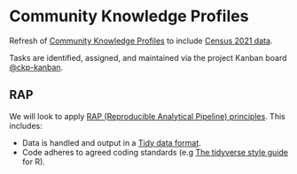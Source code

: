 # Community Knowledge Profiles
Refresh of [Community Knowledge Profiles](https://www.sheffield.gov.uk/your-city-council/community-knowledge-profiles) to include [Census 2021 data](https://www.ons.gov.uk/census).  

Tasks are identified, assigned, and maintained via the project Kanban board [@ckp-kanban](https://github.com/orgs/scc-pi/projects/2). 

## RAP  

We will look to apply [RAP (Reproducible Analytical Pipeline) principles](https://nhsdigital.github.io/rap-community-of-practice/introduction_to_RAP/levels_of_RAP/#baseline-rap-getting-the-fundamentals-right). This includes:  

* Data is handled and output in a [Tidy data format](https://medium.com/analytics-vidhya/untidy-data-a90b6e3ebe4c).  
* Code adheres to agreed coding standards (e.g [The tidyverse style guide](https://style.tidyverse.org/) for R).

